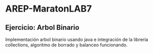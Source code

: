 # AREP-MaratonLAB7
## Ejercicio: Arbol Binario
Implementación arbol binario usando java e integración de la librería collections, algoritmo de borrado y balanceo funcionando. 
